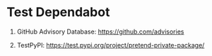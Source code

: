 # Test Dependabot

1. GitHub Advisory Database:
https://github.com/advisories


2. TestPyPI:
https://test.pypi.org/project/pretend-private-package/

    
